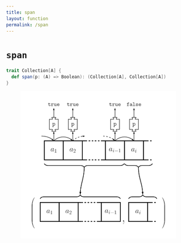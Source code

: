 ```yaml
---
title: span
layout: function
permalink: /span
---
```


# `span`

~~~ scala
trait Collection[A] {
  def span(p: (A) => Boolean): (Collection[A], Collection[A])
}
~~~

<figure class="diagram">
  <img src="images/span.svg" alt="span function">
  <!-- <figcaption class="diagram-desc"><code>span</code> uses <code>p</code> to classify elements into two groups</figcaption> -->
</figure>
